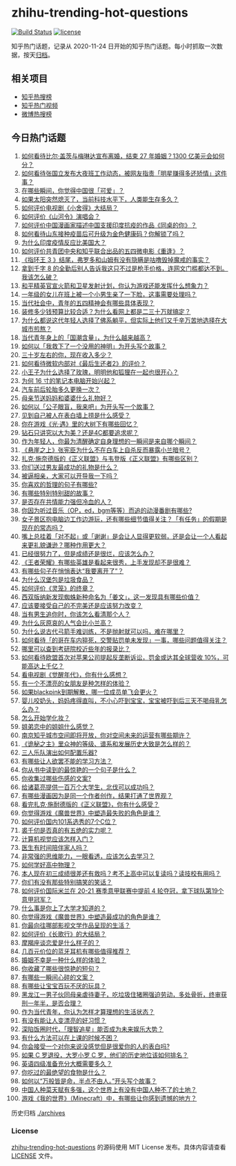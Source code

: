 # zhihu-trending-hot-questions

[![Build Status](https://github.com/justjavac/zhihu-trending-hot-questions/workflows/ci/badge.svg?branch=master)](https://github.com/justjavac/zhihu-trending-hot-questions/actions)
[![license](https://img.shields.io/github/license/justjavac/zhihu-trending-hot-questions)](https://github.com/justjavac/zhihu-trending-hot-questions/blob/master/LICENSE)

知乎热门话题，记录从 2020-11-24 日开始的知乎热门话题。每小时抓取一次数据，按天[归档](./archives)。

## 相关项目

- [知乎热搜榜](https://github.com/justjavac/zhihu-trending-top-search)
- [知乎热门视频](https://github.com/justjavac/zhihu-trending-hot-video)
- [微博热搜榜](https://github.com/justjavac/weibo-trending-hot-search)

## 今日热门话题

<!-- BEGIN -->
<!-- 最后更新时间 Tue May 04 2021 11:08:28 GMT+0800 (China Standard Time) -->

1. [如何看待比尔·盖茨与梅琳达宣布离婚，结束 27 年婚姻？1300
   亿美元会如何分？](https://www.zhihu.com/question/457737040)
2. [如何看待张国立发布大夜班工作动态，被网友指责「明星赚得多还矫情」这件事？](https://www.zhihu.com/question/457625710)
3. [在哪些瞬间，你觉得中国很「可爱」？](https://www.zhihu.com/question/455857255)
4. [如果太阳突然熄灭了，当前科技水平下，人类能生存多久？](https://www.zhihu.com/question/399868816)
5. [如何评价电视剧《小舍得》大结局？](https://www.zhihu.com/question/457690005)
6. [如何评价《山河令》演唱会？](https://www.zhihu.com/question/457706665)
7. [如何评价中国漫画家描述中国支援印度抗疫的作品《同桌的你》？](https://www.zhihu.com/question/457620550)
8. [如何看待山东接种疫苗后可升级为金色健康码？你解锁了吗？](https://www.zhihu.com/question/457670626)
9. [为什么印度疫情反应比美国大？](https://www.zhihu.com/question/456804640)
10. [如何评价共青团中央和知乎联合出品的五四微电影《重逢》？](https://www.zhihu.com/question/457512856)
11. [《指环王 3
    》结尾，弗罗多和山姆有没有隐瞒是咕噜毁掉魔戒的事实？](https://www.zhihu.com/question/457495969)
12. [拿到千字 8
    的全勤后别人告诉我这只不过是枪手价格，连网文门槛都达不到。我该怎么破？](https://www.zhihu.com/question/457647042)
13. [和平精英官宣火箭和卫星发射计划，你认为游戏还能发挥什么想象力？](https://www.zhihu.com/question/457592519)
14. [一年级的女儿在班上被一个小男生亲了一下脸，这事需要处理吗？](https://www.zhihu.com/question/449615832)
15. [当代社会中，青年的五四精神会有哪些具体表现？](https://www.zhihu.com/question/457145137)
16. [装修多少钱预算比较合适？为什么看网上都是二三十万就搞定？](https://www.zhihu.com/question/441287480)
17. [为什么都说这代年轻人选择了佛系躺平，但实际上他们又千辛万苦地选择在大城市煎熬？](https://www.zhihu.com/question/457670118)
18. [当代青年身上的「国潮含量」，为什么越来越高？](https://www.zhihu.com/question/457690066)
19. [如何以「我救下了一个没用的神明」为开头写个故事？](https://www.zhihu.com/question/444751348)
20. [三十岁左右的你，现在收入多少？](https://www.zhihu.com/question/310923691)
21. [如何看待微软内部对《最后生还者2》的评价？](https://www.zhihu.com/question/457639452)
22. [小王子为什么选择了玫瑰，明明他和狐狸在一起也很开心？](https://www.zhihu.com/question/353104840)
23. [为何 16 寸的笔记本电脑开始兴起？](https://www.zhihu.com/question/456973925)
24. [汽车前后轮胎多久更换一次？](https://www.zhihu.com/question/313262320)
25. [母亲节送妈妈和婆婆什么礼物好？](https://www.zhihu.com/question/276253230)
26. [如何以「公子眼盲，我来吧」为开头写一个故事？](https://www.zhihu.com/question/442710328)
27. [见到自己被人在表白墙上捞是什么感受？](https://www.zhihu.com/question/426184407)
28. [你在游戏《光·遇》里的大树下有哪些回忆？](https://www.zhihu.com/question/457409229)
29. [钻石只讲究以大为美？还是4C都要追求呢？](https://www.zhihu.com/question/446458723)
30. [作为年轻人，你最为清醒确定自身理想的一瞬间是来自哪个瞬间？](https://www.zhihu.com/question/457149789)
31. [《悬崖之上》张宪臣为什么不在白车上自杀反而暴露小兰暗号？](https://www.zhihu.com/question/457341025)
32. [扎克·施奈德版的《正义联盟》与韦登版《正义联盟》有哪些区别？](https://www.zhihu.com/question/449872864)
33. [你们送过男友最成功的礼物是什么？](https://www.zhihu.com/question/25865753)
34. [被逼相亲，大家可以开导我一下吗？](https://www.zhihu.com/question/457592442)
35. [你喜欢的哲理的句子有哪些?](https://www.zhihu.com/question/431496102)
36. [有哪些特别特别甜的故事？](https://www.zhihu.com/question/417468331)
37. [是否存在共情能力强但冷血的人？](https://www.zhihu.com/question/267512045)
38. [你因为听过音乐（OP，ed，bgm等等）而追的动漫番剧有哪些?](https://www.zhihu.com/question/456640204)
39. [女子景区抱电脑边工作边游玩，还有哪些细节值得关注？「有任务」的假期是现在的常态吗？](https://www.zhihu.com/question/457540899)
40. [嘴上总挂着「对不起」或「谢谢」是会让人显得更软弱，还是会让一个人看起来更礼貌谦逊？哪种作用更大？](https://www.zhihu.com/question/25052958)
41. [已经很努力了，但是成绩还是很烂，应该怎么办？](https://www.zhihu.com/question/455175745)
42. [《王者荣耀》有哪些英雄是看起来很秀，上手发现却不是很难？](https://www.zhihu.com/question/456199987)
43. [有哪些句子在悄悄表达“我要离开了”？](https://www.zhihu.com/question/440637432)
44. [为什么汉堡包是垃圾食品？](https://www.zhihu.com/question/382868803)
45. [如何评价《灵笼》的终章？](https://www.zhihu.com/question/457072944)
46. [西双版纳新发现蜘蛛新种命名为「姜文」，这一发现具有哪些价值？](https://www.zhihu.com/question/457371552)
47. [应该要接受自己的不完美还是应该努力改变？](https://www.zhihu.com/question/278953449)
48. [当有男生追你时，你该怎么看清那个人？](https://www.zhihu.com/question/342163331)
49. [为什么灰原哀的人气会比小兰高？](https://www.zhihu.com/question/382637152)
50. [为什么说古代弓箭手难训练，不是抛射就可以吗，难在哪里？](https://www.zhihu.com/question/349584247)
51. [如何看待「的哥在车内猝死，交警贴罚单未发现」一事，哪些问题值得关注？](https://www.zhihu.com/question/457613358)
52. [哪里可以查到考研院校近些年的报录比？](https://www.zhihu.com/question/367173234)
53. [如何看待欧盟首次对苹果公司提起反垄断诉讼，罚金或达其全球营收
    10%，可能高达上千亿？](https://www.zhihu.com/question/457427264)
54. [看电视剧《觉醒年代》，你有什么感想？](https://www.zhihu.com/question/450120675)
55. [有一个不漂亮的女朋友是种怎样的体验？](https://www.zhihu.com/question/27433657)
56. [如果blackpink到期解散，哪一位成员单飞会更火？](https://www.zhihu.com/question/455213754)
57. [婴儿咬奶头，妈妈疼得直叫，不小心吓到宝宝，宝宝被吓到后三天不喝母乳怎么办？](https://www.zhihu.com/question/455850698)
58. [怎么开始学化妆？](https://www.zhihu.com/question/302940225)
59. [姐弟恋中的姐姐什么感觉？](https://www.zhihu.com/question/451689518)
60. [南京知乎城市空间即将开放，你对空间未来的运营有哪些期许？](https://www.zhihu.com/question/455930944)
61. [《诡秘之主》里众神的等级、谱系和发展历史大致是怎么样的？](https://www.zhihu.com/question/344358183)
62. [三人乐队演出如何配置乐器?](https://www.zhihu.com/question/453577415)
63. [有哪些让人欲罢不能的学习方法？](https://www.zhihu.com/question/30178891)
64. [你从书中读到的最惊艳的一个句子是什么？](https://www.zhihu.com/question/456541633)
65. [你收集过哪些伤感的文案?](https://www.zhihu.com/question/450594854)
66. [给诸葛亮提供一百万个大学生，北伐可以成功吗？](https://www.zhihu.com/question/443277138)
67. [有哪些漫画因为是同一个作者创作，结果打通了世界观？](https://www.zhihu.com/question/437451134)
68. [看完扎克·施耐德版的《正义联盟》，你有什么感受？](https://www.zhihu.com/question/450085688)
69. [你觉得游戏《魔兽世界》中塑造最失败的角色是谁？](https://www.zhihu.com/question/456498770)
70. [如何评价国内101系选秀的7个C位？](https://www.zhihu.com/question/456871781)
71. [裘千仞是否真的有五绝的实力呢？](https://www.zhihu.com/question/457477701)
72. [计算机视觉应该怎样入门？](https://www.zhihu.com/question/23902574)
73. [医生有时间陪伴家人吗？](https://www.zhihu.com/question/307677298)
74. [非常强的思维能力，一眼看透，应该怎么去学习？](https://www.zhihu.com/question/447265742)
75. [如何学好高中物理？](https://www.zhihu.com/question/19812276)
76. [本人现在初三成绩很差还有救吗？考不上高中可以复读吗？读技校有用吗？](https://www.zhihu.com/question/456260758)
77. [你们有没有那些特别搞笑的笑话？](https://www.zhihu.com/question/454205391)
78. [如何评价国际米兰在 20-21 赛季意甲联赛中提前 4
    轮夺冠，拿下球队第19个意甲冠军？](https://www.zhihu.com/question/457596626)
79. [什么事是你上了大学才知道的？](https://www.zhihu.com/question/406491354)
80. [你觉得游戏《魔兽世界》中塑造最成功的角色是谁？](https://www.zhihu.com/question/456497443)
81. [你最向往哪部影视文学作品呈现的生活？](https://www.zhihu.com/question/456677630)
82. [如何评价《长歌行》的大结局？](https://www.zhihu.com/question/457677705)
83. [摩羯座谈恋爱是什么样子的？](https://www.zhihu.com/question/452356824)
84. [几百元价位的蓝牙耳机有哪些值得推荐？](https://www.zhihu.com/question/450380739)
85. [婚姻不幸是一种什么样的体验？](https://www.zhihu.com/question/267571755)
86. [你收藏了哪些很惊艳的短句？](https://www.zhihu.com/question/456852823)
87. [有哪些一瞬间心碎的文案？](https://www.zhihu.com/question/446133693)
88. [有哪些让宝宝百玩不厌的玩具？](https://www.zhihu.com/question/347811760)
89. [黑龙江一男子伙同母亲虐待妻子，吃垃圾住猪圈强迫劳动，多处骨折，终审获刑一年半，是否合理？](https://www.zhihu.com/question/457256890)
90. [作为当代青年，你认为怎样才算理想的生活状态？](https://www.zhihu.com/question/457149501)
91. [有没有能让人变漂亮的好习惯？](https://www.zhihu.com/question/423969924)
92. [深陷饭圈时代，「理智追星」能否成为未来娱乐大势？](https://www.zhihu.com/question/456813274)
93. [有什么方法可以在上课的时候不困？](https://www.zhihu.com/question/453132101)
94. [你会接受一个对你来说没感觉但是很爱你的人的表白吗?](https://www.zhihu.com/question/456895806)
95. [如果 C 罗退役，大罗小罗 C 罗，他们的历史地位该如何排名？](https://www.zhihu.com/question/384740207)
96. [英语四级准备充分大概需要多久？](https://www.zhihu.com/question/293706213)
97. [你吃过的最绝望的食物是什么？](https://www.zhihu.com/question/266593795)
98. [如何以“万般皆是命，半点不由人。”开头写个故事？](https://www.zhihu.com/question/446397308)
99. [中国人种菜天赋有多强，这个世界上有没有中国人种不了的土地？](https://www.zhihu.com/question/457311138)
100. [游戏《我的世界》（Minecraft）中，有哪些让你感到遗憾的地方？](https://www.zhihu.com/question/451353111)

<!-- END -->

历史归档 [./archives](./archives)

### License

[zhihu-trending-hot-questions](https://github.com/justjavac/zhihu-trending-hot-questions)
的源码使用 MIT License 发布。具体内容请查看 [LICENSE](./LICENSE) 文件。

